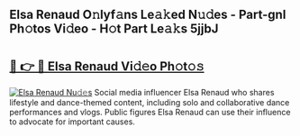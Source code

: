 ## Elsa Renaud O𝚗lyf𝚊ns Le𝚊𝚔ed N𝚞𝚍es - Part-gnl Ph𝚘tos Vi𝚍eo - H𝚘t Part Le𝚊𝚔s 5jjbJ

# <h2><a href="http://hf650cu.feru.top/?c=Elsa+Renaud">🔗 👉 🔴 Elsa Renaud Vi𝚍𝚎o Ph𝚘t𝚘𝚜</a></h2>

[![Elsa Renaud Nu𝚍𝚎s](https://i.imgur.com/0TWrTi3.gif)](http://hf650cu.feru.top/?c=Elsa+Renaud)
Social media influencer Elsa Renaud who shares lifestyle and dance-themed content, including solo and collaborative dance performances and vlogs. Public figures Elsa Renaud can use their influence to advocate for important causes. 
